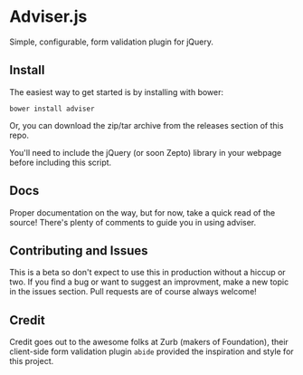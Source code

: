 # Adviser.js

Simple, configurable, form validation plugin for jQuery.

## Install

The easiest way to get started is by installing with bower:
```
bower install adviser
```

Or, you can download the zip/tar archive from the releases section of this repo.

You'll need to include the jQuery (or soon Zepto) library in your webpage before including this script.

## Docs

Proper documentation on the way, but for now, take a quick read of the source! There's plenty of comments to guide you in using adviser.

## Contributing and Issues

This is a beta so don't expect to use this in production without a hiccup or two. If you find a bug or want to suggest an improvment, make a new topic in the issues section. Pull requests are of course always welcome!

## Credit

Credit goes out to the awesome folks at Zurb (makers of Foundation), their client-side form validation plugin `abide` provided the inspiration and style for this project.
